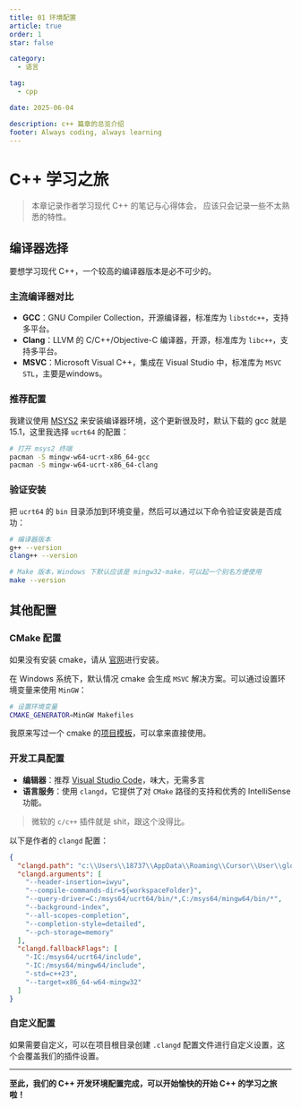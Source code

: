```yaml
---
title: 01 环境配置
article: true
order: 1
star: false

category:
  - 语言

tag:
  - cpp

date: 2025-06-04

description: c++ 篇章的总览介绍
footer: Always coding, always learning
---
```


<!-- more -->

# C++ 学习之旅

> 本章记录作者学习现代 C++ 的笔记与心得体会， 应该只会记录一些不太熟悉的特性。

## 编译器选择

要想学习现代 C++，一个较高的编译器版本是必不可少的。

### 主流编译器对比

- **GCC**：GNU Compiler Collection，开源编译器，标准库为 `libstdc++`，支持多平台。
- **Clang**：LLVM 的 C/C++/Objective-C 编译器，开源，标准库为 `libc++`，支持多平台。
- **MSVC**：Microsoft Visual C++，集成在 Visual Studio 中，标准库为 `MSVC STL`，主要是windows。

### 推荐配置

我建议使用 [MSYS2](https://www.msys2.org/) 来安装编译器环境，这个更新很及时，默认下载的 gcc 就是15.1，这里我选择 `ucrt64` 的配置：

```bash
# 打开 msys2 终端
pacman -S mingw-w64-ucrt-x86_64-gcc
pacman -S mingw-w64-ucrt-x86_64-clang
```

### 验证安装

把 `ucrt64` 的 `bin` 目录添加到环境变量，然后可以通过以下命令验证安装是否成功：

```bash
# 编译器版本
g++ --version
clang++ --version

# Make 版本，Windows 下默认应该是 mingw32-make，可以起一个别名方便使用
make --version
```

## 其他配置

### CMake 配置

如果没有安装 cmake，请从 [官网](https://cmake.org/download/)进行安装。

在 Windows 系统下，默认情况 cmake 会生成 `MSVC` 解决方案。可以通过设置环境变量来使用 `MinGW`：

```bash
# 设置环境变量
CMAKE_GENERATOR=MinGW Makefiles
```

我原来写过一个 cmake 的[项目模板](https://github.com/KBchulan/ClBlogs-Src/tree/main/blogs-main/cpp/cmake-template)，可以拿来直接使用。

### 开发工具配置

- **编辑器**：推荐 [Visual Studio Code](https://code.visualstudio.com/)，味大，无需多言
- **语言服务**：使用 `clangd`，它提供了对 `CMake` 路径的支持和优秀的 IntelliSense 功能。

> 微软的 `c/c++` 插件就是 shit，跟这个没得比。

以下是作者的 `clangd` 配置：

```json
{
  "clangd.path": "c:\\Users\\18737\\AppData\\Roaming\\Cursor\\User\\globalStorage\\llvm-vs-code-extensions.vscode-clangd\\install\\19.1.2\\clangd_19.1.2\\bin\\clangd.exe",
  "clangd.arguments": [
    "--header-insertion=iwyu",
    "--compile-commands-dir=${workspaceFolder}",
    "--query-driver=C:/msys64/ucrt64/bin/*,C:/msys64/mingw64/bin/*",
    "--background-index",
    "--all-scopes-completion",
    "--completion-style=detailed",
    "--pch-storage=memory"
  ],
  "clangd.fallbackFlags": [
    "-IC:/msys64/ucrt64/include",
    "-IC:/msys64/mingw64/include",
    "-std=c++23",
    "--target=x86_64-w64-mingw32"
  ]
}
```

### 自定义配置

如果需要自定义，可以在项目根目录创建 `.clangd` 配置文件进行自定义设置，这个会覆盖我们的插件设置。

---

**至此，我们的 C++ 开发环境配置完成，可以开始愉快的开始 C++ 的学习之旅啦！**

